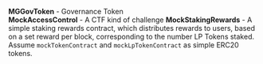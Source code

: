 **MGGovToken** - Governance Token  
**MockAccessControl** - A CTF kind of challenge
**MockStakingRewards** - A simple staking rewards contract, which distributes rewards to users, based on a set reward per block, corresponding to the number LP Tokens staked. Assume `mockTokenContract` and `mockLpTokenContract` as simple ERC20 tokens.
